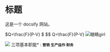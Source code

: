 # 标题

这是一个 docsify 网站。

$Q=\frac{F}{P-V} $
$$ Q=\frac{F}{P-V}
![眼睛girl](https://w.wallhaven.cc/full/9m/wallhaven-9mk6j1.jpg)

![](https://p.ananas.chaoxing.com/star3/origin/ae349d8959347547065c624772005aeb.png)
三项基本职能* :   **`营销`  `生产运作` `财务`**



